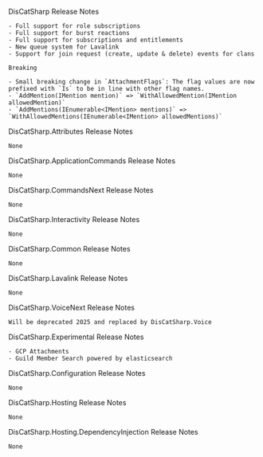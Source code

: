 DisCatSharp Release Notes

    - Full support for role subscriptions
    - Full support for burst reactions
    - Full support for subscriptions and entitlements
    - New queue system for Lavalink
    - Support for join request (create, update & delete) events for clans

    Breaking

    - Small breaking change in `AttachmentFlags`: The flag values are now prefixed with `Is` to be in line with other flag names.
    - `AddMention(IMention mention)` => `WithAllowedMention(IMention allowedMention)`
    - `AddMentions(IEnumerable<IMention> mentions)` => `WithAllowedMentions(IEnumerable<IMention> allowedMentions)`


DisCatSharp.Attributes Release Notes

    None


DisCatSharp.ApplicationCommands Release Notes

    None


DisCatSharp.CommandsNext Release Notes

    None

DisCatSharp.Interactivity Release Notes

    None

DisCatSharp.Common Release Notes

    None


DisCatSharp.Lavalink Release Notes

    None


DisCatSharp.VoiceNext Release Notes

    Will be deprecated 2025 and replaced by DisCatSharp.Voice


DisCatSharp.Experimental Release Notes

    - GCP Attachments
    - Guild Member Search powered by elasticsearch


DisCatSharp.Configuration Release Notes

    None


DisCatSharp.Hosting Release Notes

    None


DisCatSharp.Hosting.DependencyInjection Release Notes

    None
